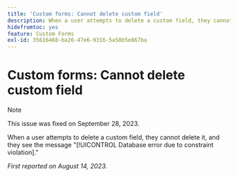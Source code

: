 ```yaml
---
title: 'Custom forms: Cannot delete custom field'
description: When a user attempts to delete a custom field, they cannot delete it, and they see the message Database error due to constraint violation.
hidefromtoc: yes
feature: Custom Forms
exl-id: 35616468-ba26-47e6-9316-5a50b5e867ba
---
```

# Custom forms: Cannot delete custom field

>[!NOTE]
>
>This issue was fixed on September 28, 2023.

When a user attempts to delete a custom field, they cannot delete it, and they see the message "[!UICONTROL Database error due to constraint violation]."

_First reported on August 14, 2023._
